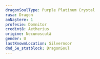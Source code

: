 ```yaml
---
dragonSoulType: Purple Platinum Crystal
rasa: Dragon
anNaștere: 1
profesie: Domnitor
credință: Aetherius
origine: Necunoscută
gender: U
lastKnownLocation: Silvernoor
dnd_5e_statblock: DragonSoul
---
```

